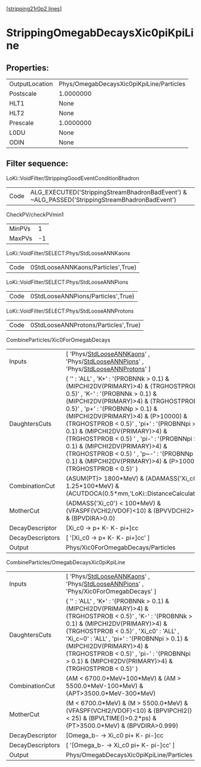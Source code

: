 [[stripping21r0p2 lines]](./stripping21r0p2-index)

# StrippingOmegabDecaysXic0piKpiLine

## Properties:

|                |                                          |
|----------------|------------------------------------------|
| OutputLocation | Phys/OmegabDecaysXic0piKpiLine/Particles |
| Postscale      | 1.0000000                                |
| HLT1           | None                                     |
| HLT2           | None                                     |
| Prescale       | 1.0000000                                |
| L0DU           | None                                     |
| ODIN           | None                                     |

## Filter sequence:

LoKi::VoidFilter/StrippingGoodEventConditionBhadron

|      |                                                                                                |
|------|------------------------------------------------------------------------------------------------|
| Code | ALG_EXECUTED('StrippingStreamBhadronBadEvent') & ~ALG_PASSED('StrippingStreamBhadronBadEvent') |

CheckPV/checkPVmin1

|        |     |
|--------|-----|
| MinPVs | 1   |
| MaxPVs | -1  |

LoKi::VoidFilter/SELECT:Phys/StdLooseANNKaons

|      |                                    |
|------|------------------------------------|
| Code | 0StdLooseANNKaons/Particles',True) |

LoKi::VoidFilter/SELECT:Phys/StdLooseANNPions

|      |                                    |
|------|------------------------------------|
| Code | 0StdLooseANNPions/Particles',True) |

LoKi::VoidFilter/SELECT:Phys/StdLooseANNProtons

|      |                                      |
|------|--------------------------------------|
| Code | 0StdLooseANNProtons/Particles',True) |

CombineParticles/Xic0ForOmegabDecays

|                  |                                                                                                                                                                                                                                                                                                                                                                                                                                                                                                                               |
|------------------|-------------------------------------------------------------------------------------------------------------------------------------------------------------------------------------------------------------------------------------------------------------------------------------------------------------------------------------------------------------------------------------------------------------------------------------------------------------------------------------------------------------------------------|
| Inputs           | [ 'Phys/[StdLooseANNKaons](./stripping21r0p2-commonparticles-stdlooseannkaons)' , 'Phys/[StdLooseANNPions](./stripping21r0p2-commonparticles-stdlooseannpions)' , 'Phys/[StdLooseANNProtons](./stripping21r0p2-commonparticles-stdlooseannprotons)' ]                                                                                                                                                                                                                                                                       |
| DaughtersCuts    | { '' : 'ALL' , 'K+' : '(PROBNNk \> 0.1) & (MIPCHI2DV(PRIMARY)\>4) & (TRGHOSTPROB \< 0.5)' , 'K-' : '(PROBNNk \> 0.1) & (MIPCHI2DV(PRIMARY)\>4) & (TRGHOSTPROB \< 0.5)' , 'p+' : '(PROBNNp \> 0.1) & (MIPCHI2DV(PRIMARY)\>4) & (P\>10000) & (TRGHOSTPROB \< 0.5)' , 'pi+' : '(PROBNNpi \> 0.1) & (MIPCHI2DV(PRIMARY)\>4) & (TRGHOSTPROB \< 0.5) ' , 'pi-' : '(PROBNNpi \> 0.1) & (MIPCHI2DV(PRIMARY)\>4) & (TRGHOSTPROB \< 0.5) ' , 'p~-' : '(PROBNNp \> 0.1) & (MIPCHI2DV(PRIMARY)\>4) & (P\>10000) & (TRGHOSTPROB \< 0.5)' } |
| CombinationCut   | (ASUM(PT)\> 1800\*MeV) & (ADAMASS('Xi_c0') \< 1.25\*100\*MeV) & (ACUTDOCA(0.5\*mm,'LoKi::DistanceCalculator'))                                                                                                                                                                                                                                                                                                                                                                                                                |
| MotherCut        | (ADMASS('Xi_c0') \< 100\*MeV) & (VFASPF(VCHI2/VDOF)\<10) & (BPVVDCHI2\>36) & (BPVDIRA\>0.0)                                                                                                                                                                                                                                                                                                                                                                                                                                   |
| DecayDescriptor  | [Xi_c0 -\> p+ K- K- pi+]cc                                                                                                                                                                                                                                                                                                                                                                                                                                                                                                  |
| DecayDescriptors | [ '[Xi_c0 -\> p+ K- K- pi+]cc' ]                                                                                                                                                                                                                                                                                                                                                                                                                                                                                          |
| Output           | Phys/Xic0ForOmegabDecays/Particles                                                                                                                                                                                                                                                                                                                                                                                                                                                                                            |

CombineParticles/OmegabDecaysXic0piKpiLine

|                  |                                                                                                                                                                                                                                                                                                                                                                             |
|------------------|-----------------------------------------------------------------------------------------------------------------------------------------------------------------------------------------------------------------------------------------------------------------------------------------------------------------------------------------------------------------------------|
| Inputs           | [ 'Phys/[StdLooseANNKaons](./stripping21r0p2-commonparticles-stdlooseannkaons)' , 'Phys/[StdLooseANNPions](./stripping21r0p2-commonparticles-stdlooseannpions)' , 'Phys/Xic0ForOmegabDecays' ]                                                                                                                                                                            |
| DaughtersCuts    | { '' : 'ALL' , 'K+' : '(PROBNNk \> 0.1) & (MIPCHI2DV(PRIMARY)\>4) & (TRGHOSTPROB \< 0.5)' , 'K-' : '(PROBNNk \> 0.1) & (MIPCHI2DV(PRIMARY)\>4) & (TRGHOSTPROB \< 0.5)' , 'Xi_c0' : 'ALL' , 'Xi_c~0' : 'ALL' , 'pi+' : '(PROBNNpi \> 0.1) & (MIPCHI2DV(PRIMARY)\>4) & (TRGHOSTPROB \< 0.5)' , 'pi-' : '(PROBNNpi \> 0.1) & (MIPCHI2DV(PRIMARY)\>4) & (TRGHOSTPROB \< 0.5)' } |
| CombinationCut   | (AM \< 6700.0\*MeV+100\*MeV) & (AM \> 5500.0\*MeV-100\*MeV) & (APT\>3500.0\*MeV-300\*MeV)                                                                                                                                                                                                                                                                                   |
| MotherCut        | (M \< 6700.0\*MeV) & (M \> 5500.0\*MeV) & (VFASPF(VCHI2/VDOF)\<10) & (BPVIPCHI2() \< 25) & (BPVLTIME()\>0.2\*ps) & (PT\>3500.0\*MeV) & (BPVDIRA\>0.999)                                                                                                                                                                                                                     |
| DecayDescriptor  | [Omega_b- -\> Xi_c0 pi+ K- pi-]cc                                                                                                                                                                                                                                                                                                                                         |
| DecayDescriptors | [ '[Omega_b- -\> Xi_c0 pi+ K- pi-]cc' ]                                                                                                                                                                                                                                                                                                                                 |
| Output           | Phys/OmegabDecaysXic0piKpiLine/Particles                                                                                                                                                                                                                                                                                                                                    |
